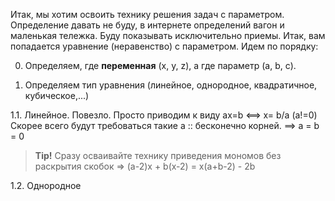 Итак, мы хотим освоить технику решения задач с параметром. Определение давать не буду, в интернете определений вагон и маленькая тележка. Буду показывать исключительно приемы.
Итак, вам попадается уравнение (неравенство) с параметром. Идем по порядку:


0. Определяем, где **переменная** (x, y, z), а где параметр (a, b, c). 

1. Определяем тип уравнения (линейное, однородное, квадратичное, кубическое,...)

1.1. Линейное.
Повезло. Просто приводим к виду ax=b <==> x= b/a (a!=0)
Скорее всего будут требоваться такие a :: бесконечно корней. ==> a = b = 0

> **Tip!** Сразу осваивайте технику приведения мономов без раскрытия скобок => (a-2)x + b(x-2) = x(a+b-2) - 2b

1.2. Однородное
